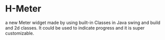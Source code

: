 # H-Meter
a new Meter widget made by using built-in Classes in Java swing and build and 2d classes. It could be used to indicate progress and it is super customizable.
